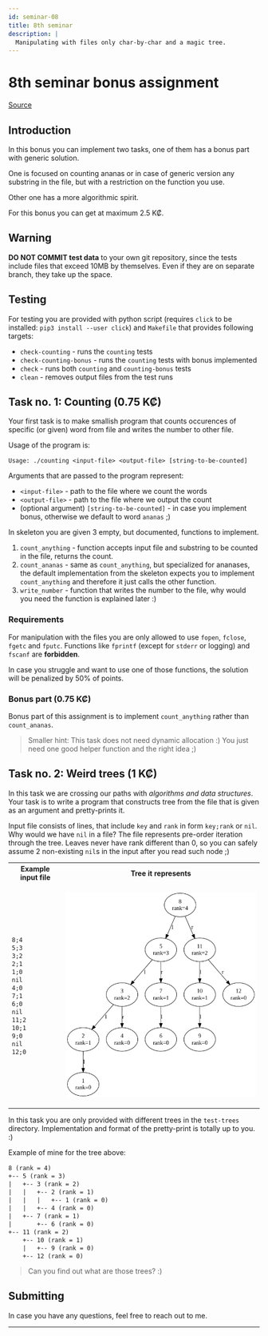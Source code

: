 ```yaml
---
id: seminar-08
title: 8th seminar
description: |
  Manipulating with files only char-by-char and a magic tree.
---
```


# 8th seminar bonus assignment

[Source](pathname:///files/pb071/bonuses/08.tar.gz)

## Introduction

In this bonus you can implement two tasks, one of them has a bonus part with generic
solution.

One is focused on counting ananas or in case of generic version any substring in
the file, but with a restriction on the function you use.

Other one has a more algorithmic spirit.

For this bonus you can get at maximum 2.5 K₡.

## Warning

**DO NOT COMMIT test data** to your own git repository, since the tests include
files that exceed 10MB by themselves. Even if they are on separate branch, they
take up the space.

## Testing

For testing you are provided with python script (requires `click` to be installed:
`pip3 install --user click`) and `Makefile` that provides following targets:

- `check-counting` - runs the `counting` tests
- `check-counting-bonus` - runs the `counting` tests with bonus implemented
- `check` - runs both `counting` and `counting-bonus` tests
- `clean` - removes output files from the test runs

## Task no. 1: Counting (0.75 K₡)

Your first task is to make smallish program that counts occurences of specific
(or given) word from file and writes the number to other file.

Usage of the program is:

```
Usage: ./counting <input-file> <output-file> [string-to-be-counted]
```

Arguments that are passed to the program represent:

- `<input-file>` - path to the file where we count the words
- `<output-file>` - path to the file where we output the count
- (optional argument) `[string-to-be-counted]` - in case you implement bonus,
  otherwise we default to word `ananas` ;)

In skeleton you are given 3 empty, but documented, functions to implement.

1. `count_anything` - function accepts input file and substring to be counted in
   the file, returns the count.
2. `count_ananas` - same as `count_anything`, but specialized for ananases, the
   default implementation from the skeleton expects you to implement `count_anything`
   and therefore it just calls the other function.
3. `write_number` - function that writes the number to the file, why would you
   need the function is explained later :)

### Requirements

For manipulation with the files you are only allowed to use `fopen`, `fclose`,
`fgetc` and `fputc`. Functions like `fprintf` (except for `stderr` or logging) and
`fscanf` are **forbidden**.

In case you struggle and want to use one of those functions, the solution will be
penalized by 50% of points.

### Bonus part (0.75 K₡)

Bonus part of this assignment is to implement `count_anything` rather than `count_ananas`.

> Smaller hint: This task does not need dynamic allocation :) You just need one
> good helper function and the right idea ;)

## Task no. 2: Weird trees (1 K₡)

In this task we are crossing our paths with _algorithms and data structures_.
Your task is to write a program that constructs tree from the file that is given
as an argument and pretty-prints it.

Input file consists of lines, that include `key` and `rank` in form `key;rank`
or `nil`. Why would we have `nil` in a file? The file represents pre-order iteration
through the tree. Leaves never have rank different than 0, so you can safely assume
2 non-existing `nil`s in the input after you read such node ;)

<table>
<tr><th>Example input file</th><th>Tree it represents</th></tr>
<tr>
<td>

```
8;4
5;3
3;2
2;1
1;0
nil
4;0
7;1
6;0
nil
11;2
10;1
9;0
nil
12;0
```

</td>
<td>

![tree](/files/pb071/bonuses/08/tree.png)

</td>
</tr></table>

In this task you are only provided with different trees in the `test-trees` directory.
Implementation and format of the pretty-print is totally up to you. :)

Example of mine for the tree above:

```
8 (rank = 4)
+-- 5 (rank = 3)
|   +-- 3 (rank = 2)
|   |   +-- 2 (rank = 1)
|   |   |   +-- 1 (rank = 0)
|   |   +-- 4 (rank = 0)
|   +-- 7 (rank = 1)
|       +-- 6 (rank = 0)
+-- 11 (rank = 2)
    +-- 10 (rank = 1)
    |   +-- 9 (rank = 0)
    +-- 12 (rank = 0)
```

> Can you find out what are those trees? :)

## Submitting

In case you have any questions, feel free to reach out to me.

---

<!-- Ideally submit the assignment through the merge request. Step-by-step tutorial is
present [here](../mr). For setting assignee my xlogin is `xfocko`.

In case you do not want to experiment on GitLab, send me the source code via email,
but please prefix subject with: `[PB071/14][seminar-08]`

Deadline for the submission of the bonus is **May 4th 24:00**. -->
